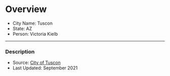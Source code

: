# Overview

- City Name: Tuscon
- State: AZ
- Person: Victoria Kielb

---

### Description

+ Source: [City of Tuscon](https://gisdata.tucsonaz.gov/datasets/neighborhoods-1/explore?location=32.155001%2C-110.881590%2C10.67)
+ Last Updated: September 2021
